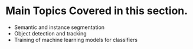 # Main Topics Covered in this section.
- Semantic and instance segmentation 
- Object detection and tracking
- Training of machine learning models for classifiers